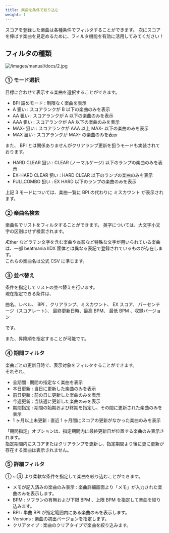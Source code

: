 ```yaml
---
title: 楽曲を条件で絞り込む
weight: 1
---
```


スコアを登録した楽曲は各種条件でフィルタすることができます。
次にスコアを伸ばす楽曲を見定めるために、フィルタ機能を有効に活用してみてください！

## フィルタの種類

![/images/manual/docs/2.jpg](/images/manual/docs/2.jpg)

### ① モード選択

目標に合わせて表示する楽曲を選択することができます。

- BPI 詰めモード : 制限なく楽曲を表示
- A 狙い : スコアランクが B 以下の楽曲のみを表示
- AA 狙い : スコアランクが A 以下の楽曲のみを表示
- AAA 狙い : スコアランクが AA 以下の楽曲のみを表示
- MAX- 狙い : スコアランクが AAA 以上 MAX- 以下の楽曲のみを表示
- MAX 狙い : スコアランクが MAX- の楽曲のみを表示

また、 BPI とは関係ありませんがクリアランプ更新を狙うモードも実装されております。

- HARD CLEAR 狙い : CLEAR (ノーマルゲージ) 以下のランプの楽曲のみを表示
- EX-HARD CLEAR 狙い : HARD CLEAR 以下のランプの楽曲のみを表示
- FULLCOMBO 狙い : EX HARD 以下のランプの楽曲のみを表示

上記 3 モードについては、楽曲一覧に BPI の代わりに ミスカウント が表示されます。

### ② 楽曲名検索

楽曲名でリストをフィルタすることができます。
英字については、大文字小文字の区別はせず検索されます。

Æther などラテン文字を含む楽曲や焱影など特殊な文字が用いられている楽曲は、一部 beatmania IIDX 筐体とは異なる表記で登録されているものが存在します。  
これらの楽曲名は公式 CSV に準じます。

### ③ 並べ替え

条件を指定してリストの並べ替えを行います。  
現在指定できる条件は、

曲名、レベル、 BPI 、クリアランプ、ミスカウント、 EX スコア、 パーセンテージ（スコアレート）、 最終更新日時、最高 BPM、 最低 BPM 、収録バージョン

です。

また、昇降順を指定することが可能です。

### ④ 期間フィルタ

楽曲ごとの更新日時で、表示対象をフィルタすることができます。  
それぞれ、

- 全期間 : 期間の指定なく楽曲を表示
- 本日更新 : 当日に更新した楽曲のみを表示
- 前日更新 : 前の日に更新した楽曲のみを表示
- 今週更新 : 当該週に更新した楽曲のみを表示
- 期間指定 : 期間の始期および終期を指定し、その間に更新された楽曲のみを表示
- 1 ヶ月以上未更新 : 直近 1 ヶ月間にスコアの更新がなかった楽曲のみを表示

「期間指定」オプションは、指定期間内に最終更新日が位置する楽曲のみ表示されます。  
指定期間内にスコアまたはクリアランプを更新し、指定期間より後に更に更新が存在する楽曲は表示されません。

### ⑤ 詳細フィルタ

① ~ ④ より柔軟な条件を指定して楽曲を絞り込むことができます。

- メモが記入済みの楽曲のみ表示 : 楽曲詳細画面より「メモ」が入力された楽曲のみを表示します。
- BPM : ソフランの有無および下限 BPM 、上限 BPM を指定して楽曲を絞り込みます。
- BPI : 単曲 BPI が指定範囲内にある楽曲のみを表示します。
- Versions : 楽曲の初出バージョンを指定します。
- クリアタイプ : 楽曲のクリアタイプで楽曲を絞り込みます。

